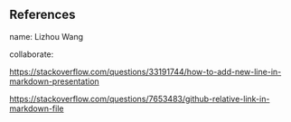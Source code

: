 ﻿## References
name: Lizhou Wang

collaborate:

<https://stackoverflow.com/questions/33191744/how-to-add-new-line-in-markdown-presentation>

<https://stackoverflow.com/questions/7653483/github-relative-link-in-markdown-file>